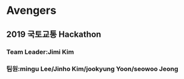 # Avengers
## 2019 국토교통 Hackathon
### Team Leader:Jimi Kim
### 팀원:mingu Lee/Jinho Kim/jookyung Yoon/seowoo Jeong
